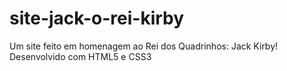 # site-jack-o-rei-kirby
Um site feito em homenagem ao Rei dos Quadrinhos: Jack Kirby! <br>
Desenvolvido com HTML5 e CSS3
